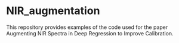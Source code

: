 # NIR_augmentation
This repository provides examples of the code used for the paper Augmenting NIR Spectra in Deep Regression to Improve Calibration.
